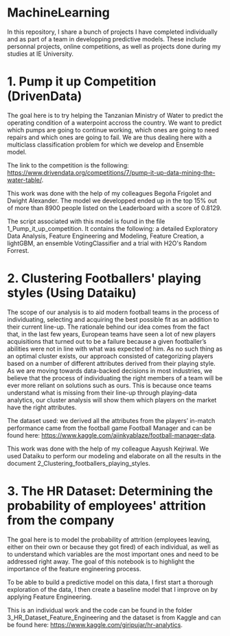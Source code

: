 # MachineLearning
In this repository, I share a bunch of projects I have completed individually and as part of a team in developping predictive models. These include personnal projects, online competitions, as well as projects done during my studies at IE University.

# 1. Pump it up Competition (DrivenData)
The goal here is to try helping the Tanzanian Ministry of Water to predict the operating condition of a waterpoint accross the country. We want to predict which pumps are going to continue working, which ones are going to need repairs and which ones are going to fail. We are thus dealing here with a multiclass classification problem for which we develop and Ensemble model. 

The link to the competition is the following: https://www.drivendata.org/competitions/7/pump-it-up-data-mining-the-water-table/. 

This work was done with the help of my colleagues Begoña Frigolet and Dwight Alexander. The model we developped ended up in the top 15% out of more than 8900 people listed on the Leaderboard with a score of 0.8129.

The script associated with this model is found in the file 1_Pump_it_up_competition. It contains the following: a detailed Exploratory Data Analysis, Feature Engineering and Modeling, Feature Creation, a lightGBM, an ensemble VotingClassifier and a trial with H2O's Random Forrest.

# 2. Clustering Footballers' playing styles (Using Dataiku)
The scope of our analysis is to aid modern football teams in the process of individuating, selecting and acquiring the best possible fit as an addition to their current line-up.
The rationale behind our idea comes from the fact that, in the last few years, European teams have seen a lot of new players acquisitions that turned out to be a failure because a given footballer’s abilities were not in line with what was expected of him.
As no such thing as an optimal cluster exists, our approach consisted of categorizing players based on a number of different attributes derived from their playing style. As we are moving towards data-backed decisions in most industries, we believe that the process of individuating the right members of a team will be ever more reliant on solutions such as ours. This is because once teams understand what is missing from their line-up through playing-data analytics, our cluster analysis will show them which players on the market have the right attributes.

The dataset used: we derived all the attributes from the players’ in-match performance came from the football game Football Manager and can be found here: https://www.kaggle.com/ajinkyablaze/football-manager-data.

This work was done with the help of my colleague Aayush Kejriwal. We used Dataiku to perform our modeling and elaborate on all the results in the document 2_Clustering_footballers_playing_styles. 

# 3. The HR Dataset: Determining the probability of employees' attrition from the company
The goal here is to model the probability of attrition (employees leaving, either on their own or because they got fired) of each individual, as well as to understand which variables are the most important ones and need to be addressed right away.
The goal of this notebook is to highlight the importance of the feature engineering process.

To be able to build a predictive model on this data, I first start a thorough exploration of the data, I then create a baseline model that I improve on by applying Feature Engineering.

This is an individual work and the code can be found in the folder 3_HR_Dataset_Feature_Engineering and the dataset is from Kaggle and can be found here: https://www.kaggle.com/giripujar/hr-analytics.
